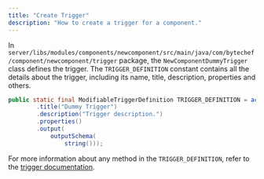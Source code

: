 ```yaml
---
title: "Create Trigger"
description: "How to create a trigger for a component."
---
```


In `server/libs/modules/components/newcomponent/src/main/java/com/bytechef/component/newcomponent/trigger` package, the
`NewComponentDummyTrigger` class defines the trigger. The `TRIGGER_DEFINITION` constant contains all the details about
the trigger, including its name, title, description, properties and others.

``` java
public static final ModifiableTriggerDefinition TRIGGER_DEFINITION = action("dummy")
        .title("Dummy Trigger")
        .description("Trigger description.")
        .properties()
        .output(
            outputSchema(
                string()));
```

For more information about any method in the `TRIGGER_DEFINITION`, refer to the [trigger documentation](/developer_guide/component_specification/trigger).
